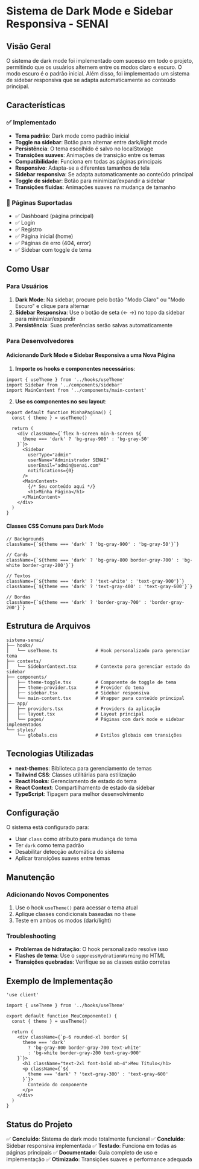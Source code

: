 # Sistema de Dark Mode e Sidebar Responsiva - SENAI

## Visão Geral

O sistema de dark mode foi implementado com sucesso em todo o projeto, permitindo que os usuários alternem entre os modos claro e escuro. O modo escuro é o padrão inicial. Além disso, foi implementado um sistema de sidebar responsiva que se adapta automaticamente ao conteúdo principal.

## Características

### ✅ Implementado
- **Tema padrão**: Dark mode como padrão inicial
- **Toggle na sidebar**: Botão para alternar entre dark/light mode
- **Persistência**: O tema escolhido é salvo no localStorage
- **Transições suaves**: Animações de transição entre os temas
- **Compatibilidade**: Funciona em todas as páginas principais
- **Responsivo**: Adapta-se a diferentes tamanhos de tela
- **Sidebar responsiva**: Se adapta automaticamente ao conteúdo principal
- **Toggle de sidebar**: Botão para minimizar/expandir a sidebar
- **Transições fluidas**: Animações suaves na mudança de tamanho

### 📱 Páginas Suportadas
- ✅ Dashboard (página principal)
- ✅ Login
- ✅ Registro
- ✅ Página inicial (home)
- ✅ Páginas de erro (404, error)
- ✅ Sidebar com toggle de tema

## Como Usar

### Para Usuários
1. **Dark Mode**: Na sidebar, procure pelo botão "Modo Claro" ou "Modo Escuro" e clique para alternar
2. **Sidebar Responsiva**: Use o botão de seta (← →) no topo da sidebar para minimizar/expandir
3. **Persistência**: Suas preferências serão salvas automaticamente

### Para Desenvolvedores

#### Adicionando Dark Mode e Sidebar Responsiva a uma Nova Página

1. **Importe os hooks e componentes necessários**:
```tsx
import { useTheme } from '../hooks/useTheme'
import Sidebar from '../components/sidebar'
import MainContent from '../components/main-content'
```

2. **Use os componentes no seu layout**:
```tsx
export default function MinhaPagina() {
  const { theme } = useTheme()
  
  return (
    <div className={`flex h-screen min-h-screen ${
      theme === 'dark' ? 'bg-gray-900' : 'bg-gray-50'
    }`}>
      <Sidebar 
        userType="admin"
        userName="Administrador SENAI"
        userEmail="admin@senai.com"
        notifications={0}
      />
      <MainContent>
        {/* Seu conteúdo aqui */}
        <h1>Minha Página</h1>
      </MainContent>
    </div>
  )
}
```

#### Classes CSS Comuns para Dark Mode

```tsx
// Backgrounds
className={`${theme === 'dark' ? 'bg-gray-900' : 'bg-gray-50'}`}

// Cards
className={`${theme === 'dark' ? 'bg-gray-800 border-gray-700' : 'bg-white border-gray-200'}`}

// Textos
className={`${theme === 'dark' ? 'text-white' : 'text-gray-900'}`}
className={`${theme === 'dark' ? 'text-gray-400' : 'text-gray-600'}`}

// Bordas
className={`${theme === 'dark' ? 'border-gray-700' : 'border-gray-200'}`}
```

## Estrutura de Arquivos

```
sistema-senai/
├── hooks/
│   └── useTheme.ts              # Hook personalizado para gerenciar tema
├── contexts/
│   └── SidebarContext.tsx       # Contexto para gerenciar estado da sidebar
├── components/
│   ├── theme-toggle.tsx         # Componente de toggle de tema
│   ├── theme-provider.tsx       # Provider do tema
│   ├── sidebar.tsx              # Sidebar responsiva
│   └── main-content.tsx         # Wrapper para conteúdo principal
├── app/
│   ├── providers.tsx            # Providers da aplicação
│   ├── layout.tsx               # Layout principal
│   └── pages/                   # Páginas com dark mode e sidebar implementados
└── styles/
    └── globals.css              # Estilos globais com transições
```

## Tecnologias Utilizadas

- **next-themes**: Biblioteca para gerenciamento de temas
- **Tailwind CSS**: Classes utilitárias para estilização
- **React Hooks**: Gerenciamento de estado do tema
- **React Context**: Compartilhamento de estado da sidebar
- **TypeScript**: Tipagem para melhor desenvolvimento

## Configuração

O sistema está configurado para:
- Usar `class` como atributo para mudança de tema
- Ter `dark` como tema padrão
- Desabilitar detecção automática do sistema
- Aplicar transições suaves entre temas

## Manutenção

### Adicionando Novos Componentes
1. Use o hook `useTheme()` para acessar o tema atual
2. Aplique classes condicionais baseadas no `theme`
3. Teste em ambos os modos (dark/light)

### Troubleshooting
- **Problemas de hidratação**: O hook personalizado resolve isso
- **Flashes de tema**: Use o `suppressHydrationWarning` no HTML
- **Transições quebradas**: Verifique se as classes estão corretas

## Exemplo de Implementação

```tsx
'use client'

import { useTheme } from '../hooks/useTheme'

export default function MeuComponente() {
  const { theme } = useTheme()
  
  return (
    <div className={`p-6 rounded-xl border ${
      theme === 'dark' 
        ? 'bg-gray-800 border-gray-700 text-white' 
        : 'bg-white border-gray-200 text-gray-900'
    }`}>
      <h1 className="text-2xl font-bold mb-4">Meu Título</h1>
      <p className={`${
        theme === 'dark' ? 'text-gray-300' : 'text-gray-600'
      }`}>
        Conteúdo do componente
      </p>
    </div>
  )
}
```

## Status do Projeto

✅ **Concluído**: Sistema de dark mode totalmente funcional
✅ **Concluído**: Sidebar responsiva implementada
✅ **Testado**: Funciona em todas as páginas principais
✅ **Documentado**: Guia completo de uso e implementação
✅ **Otimizado**: Transições suaves e performance adequada 
